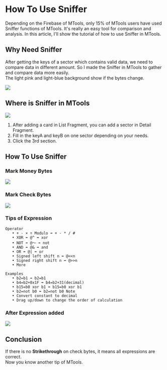 # How To Use Sniffer

Depending on the Firebase of MTools, only 15% of MTools users have used Sniffer functions of MTools. It's really an easy tool for comparison and analysis. In this article, I'll show the tutorial of how to use Sniffer in MTools.

## Why Need Sniffer

After getting the keys of a sector which contains valid data, we need to compare data in different amount. So I made the Sniffer in MTools to gather and compare data more easily.  
 The light pink and light-blue background show if the bytes change.  
 

![](https://why.yuyeye.cc/post-images/1574347906909.jpg)

## Where is Sniffer in MTools

![](https://why.yuyeye.cc/post-images/1574347023367.jpg)

1. After adding a card in List Fragment, you can add a sector in Detail Fragment.
2. Fill in the keyA and keyB on one sector depending on your needs.
3. Click the 3rd section.

## How To Use Sniffer

### Mark Money Bytes

![](https://why.yuyeye.cc/post-images/1574349436660.jpg)

### Mark Check Bytes

![](https://why.yuyeye.cc/post-images/1574349445281.jpg)

### Tips of Expression

```text
Operator 
   • + - × ÷ Modulo ➡ + - * / # 
   • XOR ➡ @^ ➡ xor 
   • NOT ➡ @～ ➡ not 
   • AND ➡ @& ➡ and 
   • OR ➡ @| ➡ or 
   • Signed left shift n ➡ @<<n 
   • Signed right shift n ➡ @>>n 
   • More 

Examples 
   • b2=b1 ➡ b2=b1 
   • b4=b2+0x1F ➡ b4=b2+31(decimal) 
   • b15=b0 xor b1 ➡ b15=b0 xor b1 
   • b2=not b0 ➡ b2=not b0 Note 
   • Convert constant to decimal 
   • Drag up/down to change the order of calculation
```

### After Expression added

![](https://why.yuyeye.cc/post-images/1574350100574.jpg)

## Conclusion <a id="conclusion"></a>

If there is no **Strikethrough** on check bytes, it means all expressions are correct.  
 Now you know another tip of MTools.

